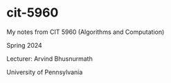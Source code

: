 # cit-5960

My notes from CIT 5960 (Algorithms and Computation)

Spring 2024

Lecturer: Arvind Bhusnurmath

University of Pennsylvania
